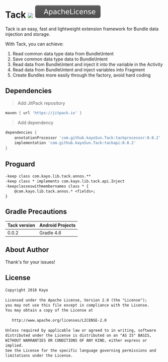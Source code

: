 # Tack  [![](https://jitpack.io/v/kayoSun/Tack.svg)](https://jitpack.io/#kayoSun/Tack) [![](https://github.com/kayoSun/resource/blob/master/svgs/apachelicense.svg)](LICENSE.txt)


Tack is an easy, fast and lightweight extension framework for Bundle data injection and storage.

With Tack, you can achieve:

1. Read common data type data from Bundle\Intent
2. Save common data type data to Bundle\Intent
3. Read data from Bundle\Intent and inject it into the variable in the Activity
4. Read data from Bundle\Intent and inject variables into Fragment
5. Create Bundles more easily through the factory, avoid hard coding

## Dependencies

> Add JitPack repository

```Groovy
maven { url 'https://jitpack.io' }
```

> Add dependency

```Groovy
dependencies {
	annotationProcessor 'com.github.kayoSun.Tack:tackprocessor:0.0.2'
	implementation 'com.github.kayoSun.Tack:tackapi:0.0.2'
}
```
## Proguard
```Proguard
-keep class com.kayo.lib.tack.annos.**
-keep class * implements com.kayo.lib.tack.api.Inject
-keepclasseswithmembernames class * {
    @com.kayo.lib.tack.annos.* <fields>;
}
```

##  Gradle Precautions

| Tack version | Android Projects |
|--------------|------------------|
| 0.0.2        | Gradle 4.6       |


## About Author

Thank's for your issues!<br>


## License
```
Copyright 2018 Kayo

Licensed under the Apache License, Version 2.0 (the "License");
you may not use this file except in compliance with the License.
You may obtain a copy of the License at

   http://www.apache.org/licenses/LICENSE-2.0

Unless required by applicable law or agreed to in writing, software
distributed under the License is distributed on an "AS IS" BASIS,
WITHOUT WARRANTIES OR CONDITIONS OF ANY KIND, either express or implied.
See the License for the specific language governing permissions and
limitations under the License.
```